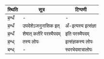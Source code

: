 | स्थिति | सूत्र | टिप्पणी |
| ----- | ------- | ------ |
| ब॒न्धँ | - | - |
| ब॒न्धँ | उपदेशेऽजनुनासिक इत् | अँ-इत्यस्य इत्संज्ञा |
| ब॒न्धँ | शेषात् कर्तरि परस्मैपदम् | इति परस्मैपदम् |
| ब॒न्ध् | तस्य लोपः | इत्संज्ञकस्य लोपः |
| बन्ध् | - | स्वरभेदमात्रालोपः |
